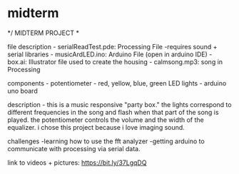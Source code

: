 # midterm
*/ MIDTERM PROJECT *

file description - serialReadTest.pde: Processing File -requires sound + serial libraries - musicArdLED.ino: Arduino File (open in arduino IDE) - box.ai: Illustrator file used to create the housing - calmsong.mp3: song in Processing

components - potentiometer - red, yellow, blue, green LED lights - arduino uno board

description - this is a music responsive "party box." the lights correspond to different frequencies in the song and flash when that part of the song is played. the potentiometer controls the volume and the width of the equalizer. i chose this project because i love imaging sound.

challenges -learning how to use the fft analyzer -getting arduino to communicate with processing via serial data.

link to videos + pictures: https://bit.ly/37LgqDQ
